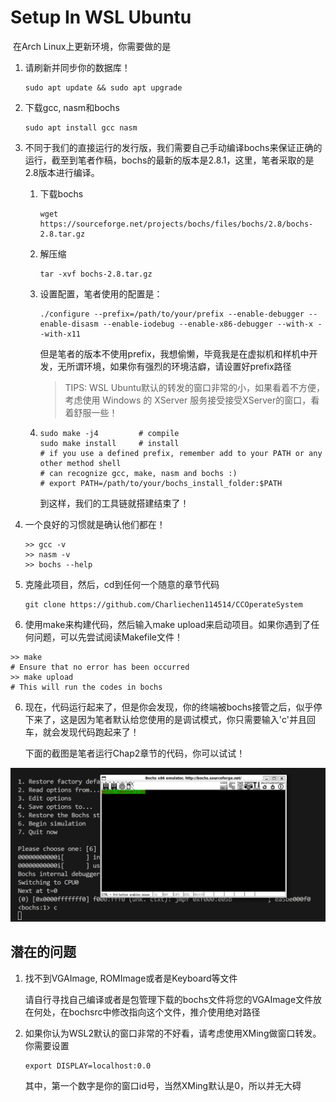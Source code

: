 # Setup In WSL Ubuntu

​	在Arch Linux上更新环境，你需要做的是

1. 请刷新并同步你的数据库！

   ```
   sudo apt update && sudo apt upgrade
   ```

2. 下载gcc, nasm和bochs

   ```
   sudo apt install gcc nasm
   ```

3. 不同于我们的直接运行的发行版，我们需要自己手动编译bochs来保证正确的运行，截至到笔者作稿，bochs的最新的版本是2.8.1，这里，笔者采取的是2.8版本进行编译。

   1. 下载bochs

      ```
      wget https://sourceforge.net/projects/bochs/files/bochs/2.8/bochs-2.8.tar.gz
      ```

   2. 解压缩

      ```
      tar -xvf bochs-2.8.tar.gz
      ```

   3. 设置配置，笔者使用的配置是：

      ```
      ./configure --prefix=/path/to/your/prefix --enable-debugger --enable-disasm --enable-iodebug --enable-x86-debugger --with-x --with-x11
      ```

      但是笔者的版本不使用prefix，我想偷懒，毕竟我是在虚拟机和样机中开发，无所谓环境，如果你有强烈的环境洁癖，请设置好prefix路径

      > TIPS: WSL Ubuntu默认的转发的窗口非常的小，如果看着不方便， 考虑使用 Windows 的 XServer 服务接受接受XServer的窗口，看着舒服一些！

   4. ```
      sudo make -j4 		# compile
      sudo make install 	# install
      # if you use a defined prefix, remember add to your PATH or any other method shell
      # can recognize gcc, make, nasm and bochs :)
      # export PATH=/path/to/your/bochs_install_folder:$PATH
      ```

      到这样，我们的工具链就搭建结束了！

4. 一个良好的习惯就是确认他们都在！

   ```
   >> gcc -v
   >> nasm -v
   >> bochs --help
   ```

5. 克隆此项目，然后，cd到任何一个随意的章节代码

   ```
   git clone https://github.com/Charliechen114514/CCOperateSystem
   ```

6. 使用make来构建代码，然后输入make upload来启动项目。如果你遇到了任何问题，可以先尝试阅读Makefile文件！

```
>> make
# Ensure that no error has been occurred
>> make upload
# This will run the codes in bochs
```

6. 现在，代码运行起来了，但是你会发现，你的终端被bochs接管之后，似乎停下来了，这是因为笔者默认给您使用的是调试模式，你只需要输入'c'并且回车，就会发现代码跑起来了！

   下面的截图是笔者运行Chap2章节的代码，你可以试试！

![](./setup/result_demo.png)



## 潜在的问题

1. 找不到VGAImage, ROMImage或者是Keyboard等文件

   请自行寻找自己编译或者是包管理下载的bochs文件将您的VGAImage文件放在何处，在bochsrc中修改指向这个文件，推介使用绝对路径

2. 如果你认为WSL2默认的窗口非常的不好看，请考虑使用XMing做窗口转发。你需要设置

   ```
   export DISPLAY=localhost:0.0
   ```

   其中，第一个数字是你的窗口id号，当然XMing默认是0，所以并无大碍

